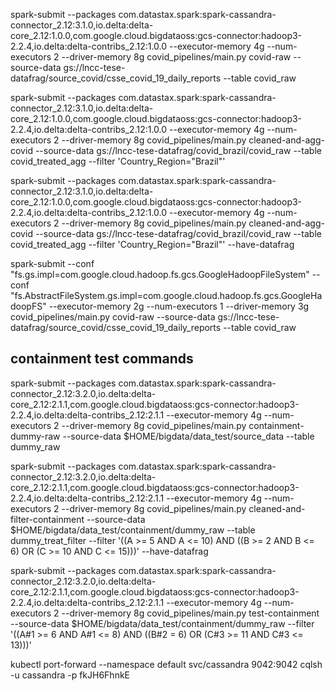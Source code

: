 spark-submit --packages com.datastax.spark:spark-cassandra-connector_2.12:3.1.0,io.delta:delta-core_2.12:1.0.0,com.google.cloud.bigdataoss:gcs-connector:hadoop3-2.2.4,io.delta:delta-contribs_2.12:1.0.0 --executor-memory 4g --num-executors 2 --driver-memory 8g covid_pipelines/main.py covid-raw --source-data gs://lncc-tese-datafrag/source_covid/csse_covid_19_daily_reports --table covid_raw

spark-submit --packages com.datastax.spark:spark-cassandra-connector_2.12:3.1.0,io.delta:delta-core_2.12:1.0.0,com.google.cloud.bigdataoss:gcs-connector:hadoop3-2.2.4,io.delta:delta-contribs_2.12:1.0.0 --executor-memory 4g --num-executors 2 --driver-memory 8g covid_pipelines/main.py cleaned-and-agg-covid --source-data gs://lncc-tese-datafrag/covid_brazil/covid_raw --table covid_treated_agg --filter 'Country_Region="Brazil"'

spark-submit --packages com.datastax.spark:spark-cassandra-connector_2.12:3.1.0,io.delta:delta-core_2.12:1.0.0,com.google.cloud.bigdataoss:gcs-connector:hadoop3-2.2.4,io.delta:delta-contribs_2.12:1.0.0 --executor-memory 4g --num-executors 2 --driver-memory 8g covid_pipelines/main.py cleaned-and-agg-covid --source-data gs://lncc-tese-datafrag/covid_brazil/covid_raw --table covid_treated_agg --filter 'Country_Region="Brazil"' --have-datafrag


spark-submit --conf "fs.gs.impl=com.google.cloud.hadoop.fs.gcs.GoogleHadoopFileSystem" --conf "fs.AbstractFileSystem.gs.impl=com.google.cloud.hadoop.fs.gcs.GoogleHadoopFS" --executor-memory 2g --num-executors 1 --driver-memory 3g covid_pipelines/main.py covid-raw --source-data gs://lncc-tese-datafrag/source_covid/csse_covid_19_daily_reports --table covid_raw

## containment test commands

spark-submit --packages com.datastax.spark:spark-cassandra-connector_2.12:3.2.0,io.delta:delta-core_2.12:2.1.1,com.google.cloud.bigdataoss:gcs-connector:hadoop3-2.2.4,io.delta:delta-contribs_2.12:2.1.1 --executor-memory 4g --num-executors 2 --driver-memory 8g covid_pipelines/main.py containment-dummy-raw --source-data $HOME/bigdata/data_test/source_data --table dummy_raw

spark-submit --packages com.datastax.spark:spark-cassandra-connector_2.12:3.2.0,io.delta:delta-core_2.12:2.1.1,com.google.cloud.bigdataoss:gcs-connector:hadoop3-2.2.4,io.delta:delta-contribs_2.12:2.1.1 --executor-memory 4g --num-executors 2 --driver-memory 8g covid_pipelines/main.py cleaned-and-filter-containment --source-data $HOME/bigdata/data_test/containment/dummy_raw --table dummy_treat_filter --filter '((A >= 5 AND A <= 10) AND ((B >= 2 AND B <= 6) OR (C >= 10 AND C <= 15)))' --have-datafrag

spark-submit --packages com.datastax.spark:spark-cassandra-connector_2.12:3.2.0,io.delta:delta-core_2.12:2.1.1,com.google.cloud.bigdataoss:gcs-connector:hadoop3-2.2.4,io.delta:delta-contribs_2.12:2.1.1 --executor-memory 4g --num-executors 2 --driver-memory 8g covid_pipelines/main.py test-containment --source-data $HOME/bigdata/data_test/containment/dummy_raw --filter '((A#1 >= 6 AND A#1 <= 8) AND ((B#2 = 6) OR (C#3 >= 11 AND C#3 <= 13)))'


kubectl port-forward --namespace default svc/cassandra 9042:9042
cqlsh -u cassandra -p fkJH6FhnkE